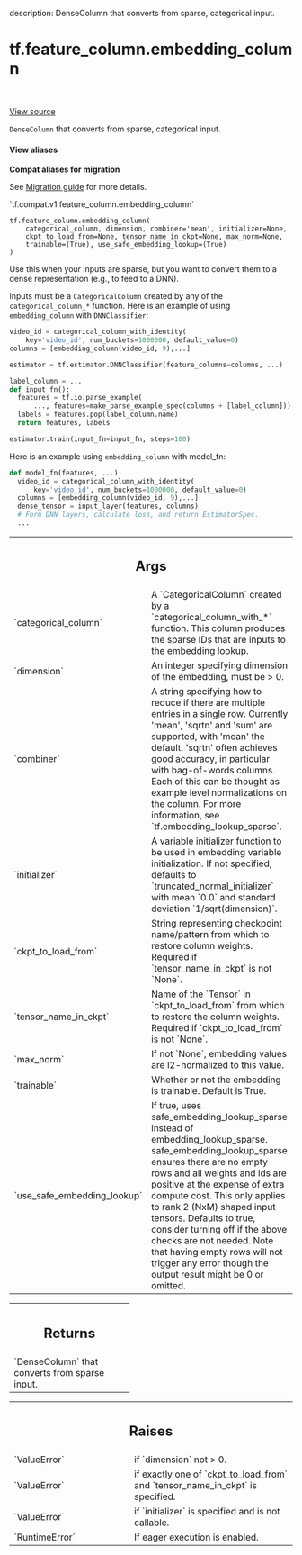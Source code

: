 description: DenseColumn that converts from sparse, categorical input.

<div itemscope itemtype="http://developers.google.com/ReferenceObject">
<meta itemprop="name" content="tf.feature_column.embedding_column" />
<meta itemprop="path" content="Stable" />
</div>

# tf.feature_column.embedding_column

<!-- Insert buttons and diff -->

<table class="tfo-notebook-buttons tfo-api nocontent" align="left">

</table>

<a target="_blank" href="/code/stable/tensorflow/python/feature_column/feature_column_v2.py">View source</a>



`DenseColumn` that converts from sparse, categorical input.

<section class="expandable">
  <h4 class="showalways">View aliases</h4>
  <p>
<b>Compat aliases for migration</b>
<p>See
<a href="https://www.tensorflow.org/guide/migrate">Migration guide</a> for
more details.</p>
<p>`tf.compat.v1.feature_column.embedding_column`</p>
</p>
</section>

<pre class="devsite-click-to-copy prettyprint lang-py tfo-signature-link">
<code>tf.feature_column.embedding_column(
    categorical_column, dimension, combiner=&#x27;mean&#x27;, initializer=None,
    ckpt_to_load_from=None, tensor_name_in_ckpt=None, max_norm=None,
    trainable=(True), use_safe_embedding_lookup=(True)
)
</code></pre>



<!-- Placeholder for "Used in" -->

Use this when your inputs are sparse, but you want to convert them to a dense
representation (e.g., to feed to a DNN).

Inputs must be a `CategoricalColumn` created by any of the
`categorical_column_*` function. Here is an example of using
`embedding_column` with `DNNClassifier`:

```python
video_id = categorical_column_with_identity(
    key='video_id', num_buckets=1000000, default_value=0)
columns = [embedding_column(video_id, 9),...]

estimator = tf.estimator.DNNClassifier(feature_columns=columns, ...)

label_column = ...
def input_fn():
  features = tf.io.parse_example(
      ..., features=make_parse_example_spec(columns + [label_column]))
  labels = features.pop(label_column.name)
  return features, labels

estimator.train(input_fn=input_fn, steps=100)
```

Here is an example using `embedding_column` with model_fn:

```python
def model_fn(features, ...):
  video_id = categorical_column_with_identity(
      key='video_id', num_buckets=1000000, default_value=0)
  columns = [embedding_column(video_id, 9),...]
  dense_tensor = input_layer(features, columns)
  # Form DNN layers, calculate loss, and return EstimatorSpec.
  ...
```

<!-- Tabular view -->
 <table class="responsive fixed orange">
<colgroup><col width="214px"><col></colgroup>
<tr><th colspan="2"><h2 class="add-link">Args</h2></th></tr>

<tr>
<td>
`categorical_column`
</td>
<td>
A `CategoricalColumn` created by a
`categorical_column_with_*` function. This column produces the sparse IDs
that are inputs to the embedding lookup.
</td>
</tr><tr>
<td>
`dimension`
</td>
<td>
An integer specifying dimension of the embedding, must be > 0.
</td>
</tr><tr>
<td>
`combiner`
</td>
<td>
A string specifying how to reduce if there are multiple entries in
a single row. Currently 'mean', 'sqrtn' and 'sum' are supported, with
'mean' the default. 'sqrtn' often achieves good accuracy, in particular
with bag-of-words columns. Each of this can be thought as example level
normalizations on the column. For more information, see
`tf.embedding_lookup_sparse`.
</td>
</tr><tr>
<td>
`initializer`
</td>
<td>
A variable initializer function to be used in embedding
variable initialization. If not specified, defaults to
`truncated_normal_initializer` with mean `0.0` and
standard deviation `1/sqrt(dimension)`.
</td>
</tr><tr>
<td>
`ckpt_to_load_from`
</td>
<td>
String representing checkpoint name/pattern from which to
restore column weights. Required if `tensor_name_in_ckpt` is not `None`.
</td>
</tr><tr>
<td>
`tensor_name_in_ckpt`
</td>
<td>
Name of the `Tensor` in `ckpt_to_load_from` from which
to restore the column weights. Required if `ckpt_to_load_from` is not
`None`.
</td>
</tr><tr>
<td>
`max_norm`
</td>
<td>
If not `None`, embedding values are l2-normalized to this value.
</td>
</tr><tr>
<td>
`trainable`
</td>
<td>
Whether or not the embedding is trainable. Default is True.
</td>
</tr><tr>
<td>
`use_safe_embedding_lookup`
</td>
<td>
If true, uses safe_embedding_lookup_sparse
instead of embedding_lookup_sparse. safe_embedding_lookup_sparse ensures
there are no empty rows and all weights and ids are positive at the
expense of extra compute cost. This only applies to rank 2 (NxM) shaped
input tensors. Defaults to true, consider turning off if the above checks
are not needed. Note that having empty rows will not trigger any error
though the output result might be 0 or omitted.
</td>
</tr>
</table>



<!-- Tabular view -->
 <table class="responsive fixed orange">
<colgroup><col width="214px"><col></colgroup>
<tr><th colspan="2"><h2 class="add-link">Returns</h2></th></tr>
<tr class="alt">
<td colspan="2">
`DenseColumn` that converts from sparse input.
</td>
</tr>

</table>



<!-- Tabular view -->
 <table class="responsive fixed orange">
<colgroup><col width="214px"><col></colgroup>
<tr><th colspan="2"><h2 class="add-link">Raises</h2></th></tr>

<tr>
<td>
`ValueError`
</td>
<td>
if `dimension` not > 0.
</td>
</tr><tr>
<td>
`ValueError`
</td>
<td>
if exactly one of `ckpt_to_load_from` and `tensor_name_in_ckpt`
is specified.
</td>
</tr><tr>
<td>
`ValueError`
</td>
<td>
if `initializer` is specified and is not callable.
</td>
</tr><tr>
<td>
`RuntimeError`
</td>
<td>
If eager execution is enabled.
</td>
</tr>
</table>

